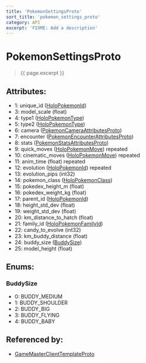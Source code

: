 ```yaml
---
title: 'PokemonSettingsProto'
sort_title: 'pokemon_settings_proto'
category: API
excerpt: 'FIXME: Add a description'
---
```


[comment]: <> (THIS PART IS GENERATED - AKA DON'T EDIT THIS PART MANUALLY)

# PokemonSettingsProto

> {{ page.excerpt }}

## Attributes:

- 1: unique_id ([HoloPokemonId](../../enums/HoloPokemonId/))
- 3: model_scale (float)
- 4: type1 ([HoloPokemonType](../../enums/HoloPokemonType/))
- 5: type2 ([HoloPokemonType](../../enums/HoloPokemonType/))
- 6: camera ([PokemonCameraAttributesProto](../PokemonCameraAttributesProto/))
- 7: encounter ([PokemonEncounterAttributesProto](../PokemonEncounterAttributesProto/))
- 8: stats ([PokemonStatsAttributesProto](../PokemonStatsAttributesProto/))
- 9: quick_moves ([HoloPokemonMove](../../enums/HoloPokemonMove/)) repeated
- 10: cinematic_moves ([HoloPokemonMove](../../enums/HoloPokemonMove/)) repeated
- 11: anim_time (float) repeated
- 12: evolution ([HoloPokemonId](../../enums/HoloPokemonId/)) repeated
- 13: evolution_pips (int32)
- 14: pokemon_class ([HoloPokemonClass](../../enums/HoloPokemonClass/))
- 15: pokedex_height_m (float)
- 16: pokedex_weight_kg (float)
- 17: parent_id ([HoloPokemonId](../../enums/HoloPokemonId/))
- 18: height_std_dev (float)
- 19: weight_std_dev (float)
- 20: km_distance_to_hatch (float)
- 21: family_id ([HoloPokemonFamilyId](../../enums/HoloPokemonFamilyId/))
- 22: candy_to_evolve (int32)
- 23: km_buddy_distance (float)
- 24: buddy_size ([BuddySize](#buddy_size))
- 25: model_height (float)

## Enums:

### BuddySize
- 0: BUDDY_MEDIUM
- 1: BUDDY_SHOULDER
- 2: BUDDY_BIG
- 3: BUDDY_FLYING
- 4: BUDDY_BABY

## Referenced by:

- [GameMasterClientTemplateProto](../GameMasterClientTemplateProto/)

[comment]: <> (YOU CAN EDIT AFTER THIS)
